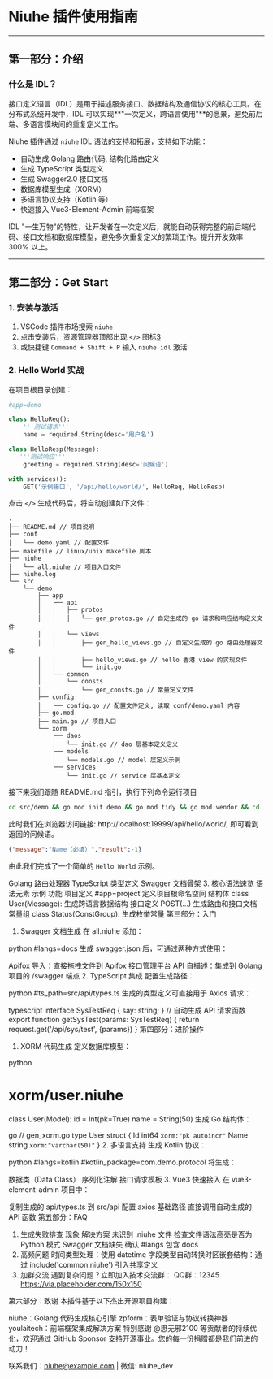 # Niuhe 插件使用指南

---

## 第一部分：介绍
### 什么是 IDL？
接口定义语言（IDL）是用于描述服务接口、数据结构及通信协议的核心工具。在分布式系统开发中，IDL 可以实现**"一次定义，跨语言使用"**的愿景，避免前后端、多语言模块间的重复定义工作。

Niuhe 插件通过 `niuhe` IDL 语法的支持和拓展，支持如下功能：
- 自动生成 Golang 路由代码, 结构化路由定义
- 生成 TypeScript 类型定义
- 生成 Swagger2.0 接口文档
- 数据库模型生成（XORM）
- 多语言协议支持（Kotlin 等）
- 快速接入 Vue3-Element-Admin 前端框架

IDL "一生万物"的特性，让开发者在一次定义后，就能自动获得完整的前后端代码、接口文档和数据库模型，避免多次重复定义的繁琐工作。提升开发效率 300% 以上。

---

## 第二部分：Get Start
### 1. 安装与激活
1. VSCode 插件市场搜索 `niuhe`
2. 点击安装后，资源管理器顶部出现 `</>` 图标[3](@ref)
3. 或快捷键 `Command + Shift + P` 输入 `niuhe idl` 激活

### 2. Hello World 实战
在项目根目录创建：
```python
#app=demo

class HelloReq():
    '''测试请求'''
    name = required.String(desc='用户名')

class HelloResp(Message):
   '''测试响应'''
    greeting = required.String(desc='问候语')

with services():
    GET('示例接口', '/api/hello/world/', HelloReq, HelloResp)
```

点击 `</>` 生成代码后，将自动创建如下文件：
```tree
.
├── README.md // 项目说明
├── conf
│   └── demo.yaml // 配置文件
├── makefile // linux/unix makefile 脚本
├── niuhe
│   └── all.niuhe // 项目入口文件
├── niuhe.log
└── src
    └── demo
        ├── app
        │   ├── api
        │   │   ├── protos
        │   │   │   └── gen_protos.go // 自定生成的 go 请求和响应结构定义文件
        │   │   └── views
        │   │       ├── gen_hello_views.go // 自定义生成的 go 路由处理器文件
        │   │       ├── hello_views.go // hello 香港 view 的实现文件
        │   │       └── init.go
        │   └── common
        │       └── consts
        │           └── gen_consts.go // 常量定义文件
        ├── config
        │   └── config.go // 配置文件定义, 读取 conf/demo.yaml 内容
        ├── go.mod
        ├── main.go // 项目入口
        └── xorm
            ├── daos
            │   └── init.go // dao 层基本定义定义
            ├── models
            │   └── models.go // model 层定义示例
            └── services
                └── init.go // service 层基本定义
```
接下来我们跟随 README.md 指引，执行下列命令运行项目
```sh
cd src/demo && go mod init demo && go mod tidy && go mod vendor && cd ../../ && make run
```
此时我们在浏览器访问链接: http://localhost:19999/api/hello/world/, 即可看到返回的问候语。
```json
{"message":"Name（必填）","result":-1}
```
由此我们完成了一个简单的 `Hello World` 示例。

Golang 路由处理器
TypeScript 类型定义
Swagger 文档骨架
3. 核心语法速览
语法元素	示例	功能
项目定义	#app=project	定义项目根命名空间
结构体	class User(Message):	生成跨语言数据结构
接口定义	POST(...)	生成路由和接口文档
常量组	class Status(ConstGroup):	生成枚举常量
第三部分：入门
1. Swagger 文档生成
在 all.niuhe 添加：

python
#langs=docs
生成 swagger.json 后，可通过两种方式使用：

​Apifox 导入：直接拖拽文件到 Apifox 接口管理平台
​API 自描述：集成到 Golang 项目的 /swagger 端点
2. TypeScript 集成
配置生成路径：

python
#ts_path=src/api/types.ts
生成的类型定义可直接用于 Axios 请求：

typescript
interface SysTestReq {
    say: string;
}
// 自动生成 API 请求函数
export function getSysTest(params: SysTestReq) {
    return request.get('/api/sys/test', {params})
}
第四部分：进阶操作
1. XORM 代码生成
定义数据库模型：

python
# xorm/user.niuhe
class User(Model):
    id = Int(pk=True)
    name = String(50)
生成 Go 结构体：

go
// gen_xorm.go
type User struct {
    Id   int64  `xorm:"pk autoincr"`
    Name string `xorm:"varchar(50)"`
}
2. 多语言支持
生成 Kotlin 协议：

python
#langs=kotlin
#kotlin_package=com.demo.protocol
将生成：

数据类（Data Class）
序列化注解
接口请求模板
3. Vue3 快速接入
在 vue3-element-admin 项目中：

复制生成的 api/types.ts 到 src/api
配置 axios 基础路径
直接调用自动生成的 API 函数
第五部分：FAQ
1. 生成失败排查
现象	解决方案
未识别 .niuhe 文件	检查文件语法高亮是否为 Python 模式
Swagger 文档缺失	确认 #langs 包含 docs
2. 高频问题
​时间类型处理：使用 datetime 字段类型自动转换时区
​嵌套结构：通过 include('common.niuhe') 引入共享定义
3. 加群交流
遇到复杂问题？立即加入技术交流群：
QQ群：12345
https://via.placeholder.com/150x150

第六部分：致谢
本插件基于以下杰出开源项目构建：

niuhe：Golang 代码生成核心引擎
zpform：表单验证与协议转换神器
youlaitech：前端框架集成解决方案
特别感谢 @思无邪2100 等贡献者的持续优化，欢迎通过 GitHub Sponsor 支持开源事业。您的每一份捐赠都是我们前进的动力！

联系我们：niuhe@example.com | 微信: niuhe_dev